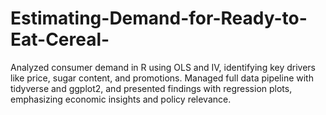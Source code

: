 # Estimating-Demand-for-Ready-to-Eat-Cereal-
Analyzed consumer demand in R using OLS and IV, identifying key drivers like price, sugar content, and promotions. Managed full data pipeline with tidyverse and ggplot2, and presented findings with regression plots, emphasizing economic insights and policy relevance.
